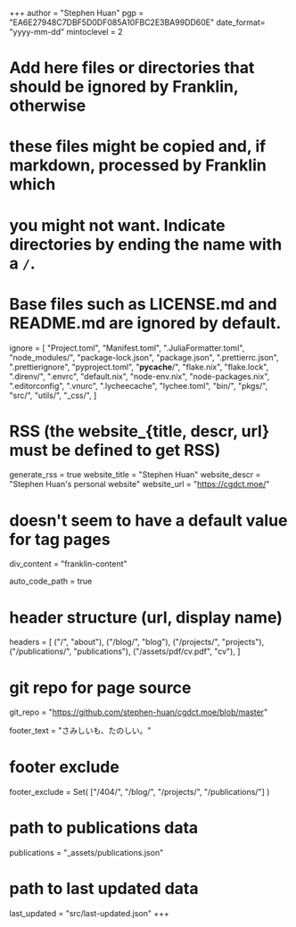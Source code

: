 <!--
Add here global page variables to use throughout your website.
-->
+++
author = "Stephen Huan"
pgp = "EA6E27948C7DBF5D0DF085A10FBC2E3BA99DD60E"
date_format= "yyyy-mm-dd"
mintoclevel = 2

# Add here files or directories that should be ignored by Franklin, otherwise
# these files might be copied and, if markdown, processed by Franklin which
# you might not want. Indicate directories by ending the name with a `/`.
# Base files such as LICENSE.md and README.md are ignored by default.
ignore = [
    "Project.toml",
    "Manifest.toml",
    ".JuliaFormatter.toml",
    "node_modules/",
    "package-lock.json",
    "package.json",
    ".prettierrc.json",
    ".prettierignore",
    "pyproject.toml",
    "__pycache__/",
    "flake.nix",
    "flake.lock",
    ".direnv/",
    ".envrc",
    "default.nix",
    "node-env.nix",
    "node-packages.nix",
    ".editorconfig",
    ".vnurc",
    ".lycheecache",
    "lychee.toml",
    "bin/",
    "pkgs/",
    "src/",
    "utils/",
    "_css/",
]

# RSS (the website_{title, descr, url} must be defined to get RSS)
generate_rss = true
website_title = "Stephen Huan"
website_descr = "Stephen Huan's personal website"
website_url   = "https://cgdct.moe/"

# doesn't seem to have a default value for tag pages
div_content = "franklin-content"

auto_code_path = true

# header structure (url, display name)
headers = [
    ("/", "about"),
    ("/blog/", "blog"),
    ("/projects/", "projects"),
    ("/publications/", "publications"),
    ("/assets/pdf/cv.pdf", "cv"),
]

# git repo for page source
git_repo = "https://github.com/stephen-huan/cgdct.moe/blob/master"

footer_text = "さみしいも、たのしい。"

# footer exclude
footer_exclude = Set(
    ["/404/", "/blog/", "/projects/", "/publications/"]
)

# path to publications data
publications = "_assets/publications.json"

# path to last updated data
last_updated = "src/last-updated.json"
+++
